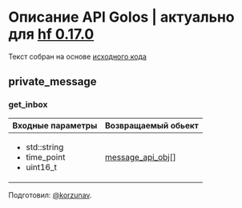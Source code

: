 # Описание API Golos | актуально для [hf 0.17.0](https://github.com/GolosChain/golos/releases/tag/v0.17.0)
Текст собран на основе [исходного кода](https://github.com/GolosChain/golos/tree/master/plugins/private_message/include/golos/plugins/private_message/private_message_plugin.hpp)

## private_message
### get_inbox

|Входные параметры|Возвращаемый обьект|
|-----------------|-------------------|
|<ul><li>std::string</li><li>time_point</li><li>uint16_t</li></ul>|[message_api_obj](../objects/message_api_obj.md)[]|


Подготовил: [@korzunav](https://golos.io/@korzunav).

